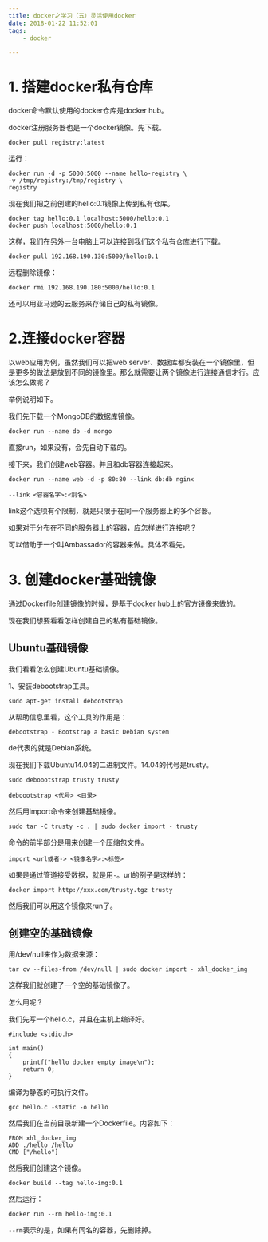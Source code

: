 ```yaml
---
title: docker之学习（五）灵活使用docker
date: 2018-01-22 11:52:01
tags:
	- docker

---
```




# 1. 搭建docker私有仓库

docker命令默认使用的docker仓库是docker hub。

docker注册服务器也是一个docker镜像。先下载。

```
docker pull registry:latest
```

运行：

```
docker run -d -p 5000:5000 --name hello-registry \
-v /tmp/registry:/tmp/registry \
registry
```

现在我们把之前创建的hello:0.1镜像上传到私有仓库。

```
docker tag hello:0.1 localhost:5000/hello:0.1
docker push localhost:5000/hello:0.1
```

这样，我们在另外一台电脑上可以连接到我们这个私有仓库进行下载。

````
docker pull 192.168.190.130:5000/hello:0.1
````

远程删除镜像：

```
docker rmi 192.168.190.180:5000/hello:0.1
```

还可以用亚马逊的云服务来存储自己的私有镜像。



# 2.连接docker容器

以web应用为例，虽然我们可以把web server、数据库都安装在一个镜像里，但是更多的做法是放到不同的镜像里。那么就需要让两个镜像进行连接通信才行。应该怎么做呢？

举例说明如下。

我们先下载一个MongoDB的数据库镜像。

```
docker run --name db -d mongo
```

直接run，如果没有，会先自动下载的。

接下来，我们创建web容器。并且和db容器连接起来。

```
docker run --name web -d -p 80:80 --link db:db nginx
```

`--link <容器名字>:<别名>`

link这个选项有个限制，就是只限于在同一个服务器上的多个容器。

如果对于分布在不同的服务器上的容器，应怎样进行连接呢？

可以借助于一个叫Ambassador的容器来做。具体不看先。



# 3. 创建docker基础镜像

通过Dockerfile创建镜像的时候，是基于docker hub上的官方镜像来做的。

现在我们想要看看怎样创建自己的私有基础镜像。

## Ubuntu基础镜像

我们看看怎么创建Ubuntu基础镜像。

1、安装debootstrap工具。

```
sudo apt-get install debootstrap
```

从帮助信息里看，这个工具的作用是：

```
debootstrap - Bootstrap a basic Debian system
```

de代表的就是Debian系统。

现在我们下载Ubuntu14.04的二进制文件。14.04的代号是trusty。

```
sudo deboootstrap trusty trusty
```

`deboootstrap <代号> <目录>`

然后用import命令来创建基础镜像。

```
sudo tar -C trusty -c . | sudo docker import - trusty
```

命令的前半部分是用来创建一个压缩包文件。

`import <url或者-> <镜像名字>:<标签> `

如果是通过管道接受数据，就是用`-`。url的例子是这样的：

```
docker import http://xxx.com/trusty.tgz trusty
```

然后我们可以用这个镜像来run了。



## 创建空的基础镜像

用/dev/null来作为数据来源：

```
tar cv --files-from /dev/null | sudo docker import - xhl_docker_img
```

这样我们就创建了一个空的基础镜像了。

怎么用呢？

我们先写一个hello.c，并且在主机上编译好。

```
#include <stdio.h>

int main()
{
    printf("hello docker empty image\n");
    return 0;
}

```

编译为静态的可执行文件。

```
gcc hello.c -static -o hello
```

然后我们在当前目录新建一个Dockerfile。内容如下：

```
FROM xhl_docker_img
ADD ./hello /hello
CMD ["/hello"]
```

然后我们创建这个镜像。

```
docker build --tag hello-img:0.1
```

然后运行：

```
docker run --rm hello-img:0.1
```

`--rm`表示的是，如果有同名的容器，先删除掉。




